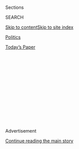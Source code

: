 <div id="app">

<div>

<div>

<div>

<div class="NYTAppHideMasthead css-1q2w90k e1suatyy0">

<div class="section css-ui9rw0 e1suatyy2">

<div class="css-eph4ug er09x8g0">

<div class="css-6n7j50">

</div>

<span class="css-1dv1kvn">Sections</span>

<div class="css-10488qs">

<span class="css-1dv1kvn">SEARCH</span>

</div>

[Skip to content](#site-content)[Skip to site
index](#site-index)

</div>

<div id="masthead-section-label" class="css-1wr3we4 eaxe0e00">

[Politics](https://www.nytimes.com/section/politics)

</div>

<div class="css-10698na e1huz5gh0">

</div>

</div>

<div id="masthead-bar-one" class="section hasLinks css-15hmgas e1csuq9d3">

<div class="css-uqyvli e1csuq9d0">

</div>

<div class="css-1uqjmks e1csuq9d1">

</div>

<div class="css-9e9ivx">

[](https://myaccount.nytimes.com/auth/login?response_type=cookie&client_id=vi)

</div>

<div class="css-1bvtpon e1csuq9d2">

[Today’s
Paper](https://www.nytimes.com/section/todayspaper)

</div>

</div>

</div>

</div>

<div data-aria-hidden="false">

<div id="site-content" data-role="main">

<div>

<div class="css-1aor85t" style="opacity:0.000000001;z-index:-1;visibility:hidden">

<div class="css-1hqnpie">

<div class="css-epjblv">

<span class="css-17xtcya">[Politics](/section/politics)</span><span class="css-x15j1o">|</span><span class="css-fwqvlz">What
We Know and Don’t Know About the Trump-Russia
Dossier</span>

</div>

<div class="css-k008qs">

<div class="css-1iwv8en">

<span class="css-18z7m18"></span>

<div>

</div>

</div>

<span class="css-1n6z4y">https://nyti.ms/2ijEjLK</span>

<div class="css-1705lsu">

<div class="css-4xjgmj">

<div class="css-4skfbu" data-role="toolbar" data-aria-label="Social Media Share buttons, Save button, and Comments Panel with current comment count" data-testid="share-tools">

  - 
  - 
  - 
  - 
    
    <div class="css-6n7j50">
    
    </div>

  - 

</div>

</div>

</div>

</div>

</div>

</div>

<div class="css-13pd83m">

</div>

<div id="top-wrapper" class="css-1sy8kpn">

<div id="top-slug" class="css-l9onyx">

Advertisement

</div>

[Continue reading the main
story](#after-top)

<div class="ad top-wrapper" style="text-align:center;height:100%;display:block;min-height:250px">

<div id="top" class="place-ad" data-position="top" data-size-key="top">

</div>

</div>

<div id="after-top">

</div>

</div>

<div id="sponsor-wrapper" class="css-1hyfx7x">

<div id="sponsor-slug" class="css-19vbshk">

Supported by

</div>

[Continue reading the main
story](#after-sponsor)

<div id="sponsor" class="ad sponsor-wrapper" style="text-align:center;height:100%;display:block">

</div>

<div id="after-sponsor">

</div>

</div>

<div class="css-1vkm6nb ehdk2mb0">

# What We Know and Don’t Know About the Trump-Russia Dossier

</div>

<div class="css-79elbk" data-testid="photoviewer-wrapper">

<div class="css-z3e15g" data-testid="photoviewer-wrapper-hidden">

</div>

<div class="css-1a48zt4 ehw59r15" data-testid="photoviewer-children">

![<span class="css-16f3y1r e13ogyst0" data-aria-hidden="true">President-elect
Donald J. Trump leaving a meeting in Manhattan last
week.</span><span class="css-cnj6d5 e1z0qqy90" itemprop="copyrightHolder"><span class="css-1ly73wi e1tej78p0">Credit...</span><span><span>Sam
Hodgson for The New York
Times</span></span></span>](https://static01.nyt.com/images/2017/01/12/us/12intelexplainer/12intelexplainer-articleLarge.jpg?quality=75&auto=webp&disable=upscale)

</div>

</div>

<div class="css-xt80pu e12qa4dv0">

<div class="css-18e8msd">

<div class="css-vp77d3 epjyd6m0">

<div class="css-1baulvz">

By [<span class="css-1baulvz last-byline" itemprop="name">Scott
Shane</span>](http://www.nytimes.com/by/scott-shane)

</div>

</div>

  - Jan. 11,
    2017

  - 
    
    <div class="css-4xjgmj">
    
    <div class="css-d8bdto" data-role="toolbar" data-aria-label="Social Media Share buttons, Save button, and Comments Panel with current comment count" data-testid="share-tools">
    
      - 
      - 
      - 
      - 
        
        <div class="css-6n7j50">
        
        </div>
    
      - 
    
    </div>
    
    </div>

</div>

</div>

<div class="section meteredContent css-1r7ky0e" name="articleBody" itemprop="articleBody">

<div class="css-1fanzo5 StoryBodyCompanionColumn">

<div class="css-53u6y8">

*How did American intelligence officials come to brief President Obama,
President-elect Donald J. Trump and lawmakers about* [*supposed Russian
plans*](https://www.nytimes.com/2017/01/10/us/politics/donald-trump-russia-intelligence.html "Times article.")
*to blackmail Mr. Trump? There are far more questions than answers. But
here is a look at the story so far.*

## What We Know

■ In September 2015, a Washington political research firm, Fusion GPS,
paid by a wealthy Republican donor who did not like Mr. Trump, [began to
compile](https://www.nytimes.com/2017/01/11/us/politics/donald-trump-russia-intelligence.html "Times article.")
“**opposition research**” on him — standard practice in politics.

■ Last June, after evidence of Russian hacking of Democratic targets
surfaced, Fusion GPS **hired a retired British intelligence officer,
Christopher Steele,** to investigate Mr. Trump’s ties to Russia.

■ After it became clear that Mr. Trump would be the Republican nominee,
Democratic clients who supported Hillary Clinton **began to pay Fusion
GPS** for this same opposition research.

</div>

</div>

<div class="css-1fanzo5 StoryBodyCompanionColumn">

<div class="css-53u6y8">

■ Mr. Steele, who had long experience in Russia and a network of
connections there, compiled **dozens of reports** detailing what he
heard from his contacts. The memos he wrote, mostly one to three pages
long, are dated from June to December.

■ The memos contain **unsubstantiated claims** **that Russian officials
tried to obtain influence over Mr. Trump** by preparing to blackmail him
with sex tapes and bribe him with business deals.

They also claim that the Trump campaign met with Russian operatives to
discuss the Russians’ hacking and leaking of emails and documents from
the Democratic National Committee and from Mrs. Clinton’s campaign
chairman, John D. Podesta.

■ Fusion GPS and Mr. Steele shared the memos first with their clients,
and later with the F.B.I. and multiple journalists at The New York Times
and elsewhere.

</div>

</div>

<div class="css-1fanzo5 StoryBodyCompanionColumn">

<div class="css-53u6y8">

The memos, totaling about 35 pages, also **reached a number of members
of Congress**.

■ Last week, when **the F.B.I., C.I.A. and National Security Agency gave
a classified report** on the Russian hacking, leaking and efforts to
influence the presidential election to Mr. Obama, Mr. Trump and
congressional leaders, they attached a two-page summary of the
unverified allegations in the
memos.

</div>

</div>

<div style="max-width:100%;margin:0 auto">

<div class="css-17dprlf" data-id="100000004799217" data-slug="news-tips-article-promo" style="max-width:580px">

</div>

</div>

<div class="css-1fanzo5 StoryBodyCompanionColumn">

<div class="css-53u6y8">

## What We Don’t Know

■ Whether any of the claims in the memos are true. American intelligence
agencies have not confirmed them, and **Mr. Trump has said they are a
complete fabrication**.

In addition, one specific allegation — that Mr. Trump’s lawyer Michael
Cohen met with a Russian official in Prague in August or September — has
been denied by both Mr. Cohen, who says he has never been to Prague, and
the Russian, Oleg Solodukhin.

■ Who concocted the information in the memos, if it is entirely false or
partly so, and with what purpose. If all the information in the dossier
is false, it **is a very sophisticated fabrication.**

■ What exactly prompted American intelligence officials to pass on a
summary of the unvetted claims to Mr. Obama, Mr. Trump and Congress.
Officials have said they felt the president-elect should be aware of the
memos, which had circulated widely in Washington. But putting the
summary in a report that went to multiple people in Congress and the
executive branch made it **very likely that it would be leaked**.

## What will happen now?

The F.B.I. has been investigating the claims in the memos, and Democrats
are demanding a thorough inquiry into the reports that Trump
representatives met with Russian officials during the campaign. But as
of Jan. 20, **Mr. Trump will be in charge of the bureau** **and the
other intelligence agencies**, and he may not approve such an
investigation.

</div>

</div>

<div class="css-1fanzo5 StoryBodyCompanionColumn">

<div class="css-53u6y8">

## Why can’t I read the memos on your website?

Because the 35 pages of memos prepared as opposition research on Mr.
Trump contain detailed claims that neither the intelligence agencies nor
The Times has been able to verify, Times editors decided to briefly
summarize the claims and not publish the
document.

## Why did The Times report extensively on the hacking of the Democratic Party, but not this?

The Times did
[report](https://www.nytimes.com/2016/11/01/us/politics/fbi-russia-election-donald-trump.html "Times article.")
before the election that the F.B.I. was investigating claims about Mr.
Trump’s ties to Russia — an article that resulted from an extensive
reporting effort. The Democratic National Committee and Podesta emails
were public, their authenticity was not in doubt, and they contained
newsworthy
information.

## Why did the F.B.I. director write two letters about Clinton’s emails, but not this?

That is a question the director, James B. Comey, may eventually have to
answer. His two public statements about the bureau’s investigation of
the Clinton emails [broke with long F.B.I.
tradition](http://www.nytimes.com/2016/10/30/us/politics/comey-clinton-email-justice.html "Times article.").

## Why did the news media not raise this during the campaign?

Many reporters from multiple news organizations tried to verify the
claims in the memos but were unsuccessful.

## So what changed on Tuesday? Why is this now being reported?

CNN [broke the
news](http://www.cnn.com/2017/01/10/politics/donald-trump-intelligence-report-russia/ "CNN article.")
that a summary of the memos had been attached to the classified report
by the F.B.I., C.I.A. and National Security Agency on the Russian
hacking and leaking, and that it had been given to Mr. Obama, Mr. Trump
and congressional leaders last week. That level of official attention
prompted news organizations to decide to inform the public about the
memos.

</div>

</div>

</div>

<div>

</div>

<div>

</div>

<div>

</div>

<div>

<div id="bottom-wrapper" class="css-1ede5it">

<div id="bottom-slug" class="css-l9onyx">

Advertisement

</div>

[Continue reading the main
story](#after-bottom)

<div id="bottom" class="ad bottom-wrapper" style="text-align:center;height:100%;display:block;min-height:90px">

</div>

<div id="after-bottom">

</div>

</div>

</div>

</div>

</div>

## Site Index

<div>

</div>

## Site Information Navigation

  - [© <span>2020</span> <span>The New York Times
    Company</span>](https://help.nytimes.com/hc/en-us/articles/115014792127-Copyright-notice)

<!-- end list -->

  - [NYTCo](https://www.nytco.com/)
  - [Contact
    Us](https://help.nytimes.com/hc/en-us/articles/115015385887-Contact-Us)
  - [Work with us](https://www.nytco.com/careers/)
  - [Advertise](https://nytmediakit.com/)
  - [T Brand Studio](http://www.tbrandstudio.com/)
  - [Your Ad
    Choices](https://www.nytimes.com/privacy/cookie-policy#how-do-i-manage-trackers)
  - [Privacy](https://www.nytimes.com/privacy)
  - [Terms of
    Service](https://help.nytimes.com/hc/en-us/articles/115014893428-Terms-of-service)
  - [Terms of
    Sale](https://help.nytimes.com/hc/en-us/articles/115014893968-Terms-of-sale)
  - [Site
    Map](https://spiderbites.nytimes.com)
  - [Help](https://help.nytimes.com/hc/en-us)
  - [Subscriptions](https://www.nytimes.com/subscription?campaignId=37WXW)

</div>

</div>

</div>

</div>
